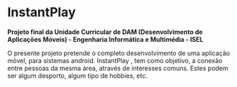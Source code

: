 # InstantPlay
<b>Projeto final da Unidade Curricular de DAM (Desenvolvimento de Aplicações Móveis) - Engenharia Informática e Multimédia - ISEL</b>

<p>O presente projeto pretende o completo desenvolvimento de uma aplicação móvel, para sistemas android.
InstantPlay , tem como objetivo, a conexão entre pessoas da mesma área, através de interesses comuns. Estes podem ser algum desporto, algum tipo de hobbies, etc.</p>
